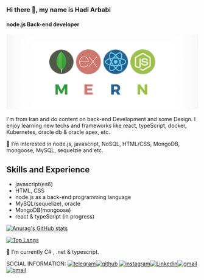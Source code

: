 ### Hi there 👋, my name is Hadi Arbabi

#### node.js Back-end developer

![javaScript FullStack developer](https://github.com/hadimojak/hadimojak/blob/main/readmeBanner.png)

I'm from Iran and do content on back-end Development and some Design. I enjoy learning new techs and frameworks like react, typeScript, docker, Kubernetes, oracle db & oracle apex, etc.

👀 I’m interested in node.js, javascript, NoSQL, HTML/CSS, MongoDB, mongoose, MySQL, sequelzie and etc.

## Skills and Experience

- javascript(es6)
- HTML, CSS
- node.js as a back-end programming language
- MySQL(sequelize), oracle
- MongoDB(mongoose)
- react & typeScript (in progress)

[![Anurag's GitHub stats](https://github-readme-stats.vercel.app/api?username=hadimojak)](https://github.com/anuraghazra/github-readme-stats)

[![Top Langs](https://github-readme-stats.vercel.app/api/top-langs/?username=hadimojak)](https://github.com/anuraghazra/github-readme-stats)

🌱 I’m currently C# , .net & typescript.

SOCIAL INFORMATION:
[<img  src="https://upload.wikimedia.org/wikipedia/commons/8/82/Telegram_logo.svg"
  alt="telegram"
  height="40"
/>](https://t.me/hadi_arbabii)[<img
  src="https://cdn.jsdelivr.net/npm/simple-icons@3.0.1/icons/github.svg"
  alt="github"
  height="40"
/>](https://github.com/hadimojak) [<img
  src="https://upload.wikimedia.org/wikipedia/commons/9/95/Instagram_logo_2022.svg"
  alt="instagram"
  height="40"
/>](https://www.instagram.com/hadi_arbabii/)[<img
  src="https://upload.wikimedia.org/wikipedia/commons/f/f9/Linkedin_Shiny_Icon.svg"
  alt="Linkedin"
  height="40"
/>](https://www.linkedin.com/in/hadi-arbabi/)[<img
  src="https://upload.wikimedia.org/wikipedia/commons/8/8c/Gmail_Icon_%282013-2020%29.svg"
  alt="gmail"
  height="40"
/>](mailto:hadimojak@gmail.com)[<img
  src="https://upload.wikimedia.org/wikipedia/commons/d/db/Npm-logo.svg"
  alt="gmail"
  height="40"
/>](https://www.npmjs.com/~hadimojak)




              
